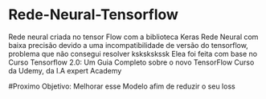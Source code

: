 # Rede-Neural-Tensorflow
Rede neural criada no tensor Flow com a biblioteca Keras
Rede  Neural com baixa precisão devido a uma incompatibilidade de versão do tensorflow, problema que não consegui resolver kskskskssk
Elea foi feita com base no Curso Tensorflow 2.0: Um Guia Completo sobre o novo TensorFlow
Curso da Udemy, da I.A expert Academy


#Proximo Objetivo: Melhorar esse Modelo afim de reduzir o seu loss
